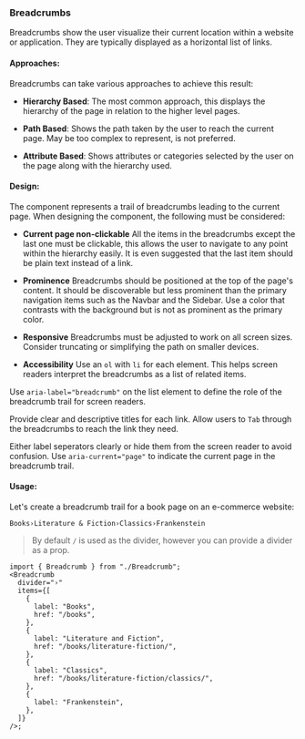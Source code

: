 ### Breadcrumbs

Breadcrumbs show the user visualize their current location within a website or application. They are typically displayed as a horizontal list of links.

#### Approaches:

Breadcrumbs can take various approaches to achieve this result:

- **Hierarchy Based**: The most common approach, this displays the hierarchy of the page in relation to the higher level pages.

- **Path Based**: Shows the path taken by the user to reach the current page. May be too complex to represent, is not preferred.

- **Attribute Based**: Shows attributes or categories selected by the user on the page along with the hierarchy used.

#### Design:

The component represents a trail of breadcrumbs leading to the current page. When designing the component, the following must be considered:

- **Current page non-clickable** All the items in the breadcrumbs except the last one must be clickable, this allows the user to navigate to any point within the hierarchy easily. It is even suggested that the last item should be plain text instead of a link.

- **Prominence** Breadcrumbs should be positioned at the top of the page's content. It should be discoverable but less prominent than the primary navigation items such as the Navbar and the Sidebar. Use a color that contrasts with the background but is not as prominent as the primary color.

- **Responsive** Breadcrumbs must be adjusted to work on all screen sizes. Consider truncating or simplifying the path on smaller devices.

- **Accessibility** Use an `ol` with `li` for each element. This helps screen readers interpret the breadcrumbs as a list of related items.

Use `aria-label="breadcrumb"` on the list element to define the role of the breadcrumb trail for screen readers.

Provide clear and descriptive titles for each link. Allow users to `Tab` through the breadcrumbs to reach the link they need.

Either label seperators clearly or hide them from the screen reader to avoid confusion.
Use `aria-current="page"` to indicate the current page in the breadcrumb trail.

#### Usage:

Let's create a breadcrumb trail for a book page on an e-commerce website:

`Books›Literature & Fiction›Classics›Frankenstein`

> By default `/` is used as the divider, however you can provide a divider as a prop.

```tsx
import { Breadcrumb } from "./Breadcrumb";
<Breadcrumb
  divider="›"
  items={[
    {
      label: "Books",
      href: "/books",
    },
    {
      label: "Literature and Fiction",
      href: "/books/literature-fiction/",
    },
    {
      label: "Classics",
      href: "/books/literature-fiction/classics/",
    },
    {
      label: "Frankenstein",
    },
  ]}
/>;
```
